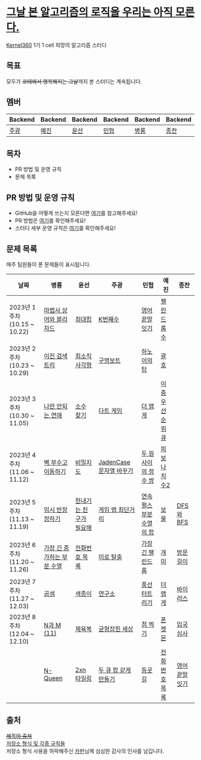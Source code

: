 # [그날 본 알고리즘의 로직을 우리는 아직 모른다.](https://www.youtube.com/watch?v=jE0Ym96vmCA)
[Kernel360](https://github.com/Kernel360) 1기 1 cell 희망의 알고리즘 스터디  

## 목표
모두가 ~~코테에서 행복해지는 그날~~까지 본 스터디는 계속됩니다.

## 멤버
|Backend|Backend|Backend|Backend|Backend|Backend|
|---|---|---|---|---|---|
|[주광](https://github.com/Hju95)|[예진](https://github.com/yejincode)|[윤선](https://github.com/yoonseon12)|[민협](https://github.com/GBGreenBravo)|[병룡](https://github.com/fingersdanny)|[종찬](https://github.com/oxix97)|

## 목차
* PR 방법 및 운영 규칙
* 문제 목록

## PR 방법 및 운영 규칙
* GitHub을 어떻게 쓰는지 모른다면 [여기](admin/git_intro.md)를 참고해주세요!
* PR 방법은 [여기](admin/PR_rules.md)를 확인해주세요!
* 스터디 세부 운영 규칙은 [여기](admin/Study_rules.md)를 확인해주세요!
 
## 문제 목록
매주 팀원들이 푼 문제들이 표시됩니다.


| 날짜                        | 병룡                                                    | 윤선                                                                        | 주광                                                                                   | 민협                                                                         |예진| 종찬                                                                                                         |
|---------------------------|-------------------------------------------------------|---------------------------------------------------------------------------|--------------------------------------------------------------------------------------|----------------------------------------------------------------------------|---|------------------------------------------------------------------------------------------------------------|
| 2023년 1주차 (10.15 ~ 10.22) | [마법사 상어와 블리자드](https://www.acmicpc.net/problem/21611) | [최대힙](https://www.acmicpc.net/problem/11279)                              | [K번째수](https://school.programmers.co.kr/learn/courses/30/lessons/42748)              | [영어 끝말잇기](https://school.programmers.co.kr/learn/courses/30/lessons/12981) | [팰린드롬수](https://www.acmicpc.net/problem/1259) |
| 2023년 2주차 (10.23 ~ 10.29) | [이진 검색 트리](https://www.acmicpc.net/problem/5639)      | [최소직사각형](https://school.programmers.co.kr/learn/courses/30/lessons/86491) | [구명보트](https://school.programmers.co.kr/learn/courses/30/lessons/42885)              | [하노이의 탑](https://school.programmers.co.kr/learn/courses/30/lessons/12946) | [괄호](https://www.acmicpc.net/problem/9012) |
| 2023년 3주차 (10.30 ~ 11.05) | [나만 안되는 연애](https://www.acmicpc.net/problem/14621)    | [소수 찾기](https://school.programmers.co.kr/learn/courses/30/lessons/42839)  | [다트 게임](https://school.programmers.co.kr/learn/courses/30/lessons/17682)             | [더 맵게](https://school.programmers.co.kr/learn/courses/30/lessons/42626) | [이중우선순위큐](https://school.programmers.co.kr/learn/courses/30/lessons/42628) |
| 2023년 4주차 (11.06 ~ 11.12) | [벽 부수고 이동하기](https://www.acmicpc.net/problem/2206)    | [비밀지도](https://school.programmers.co.kr/learn/courses/30/lessons/17681) | [JadenCase 문자열 바꾸기](https://school.programmers.co.kr/learn/courses/30/lessons/12951) | [두 원 사이의 정수 쌍](https://school.programmers.co.kr/learn/courses/30/lessons/181187) | [피보나치수2](https://www.acmicpc.net/problem/2748)|
| 2023년 5주차 (11.13 ~ 11.19) | [임시 반장 정하기](https://www.acmicpc.net/problem/1268)  | [헌내기는 친구가 필요해](https://www.acmicpc.net/problem/21736) | [게임 맵 최단거리](https://school.programmers.co.kr/learn/courses/30/lessons/1844)| [연속 펄스 부분 수열의 합](https://school.programmers.co.kr/learn/courses/30/lessons/161988) | [보물](https://www.acmicpc.net/problem/1026) | [DFS와 BFS](https://github.com/oxix97/algorithm-study/blob/main/jongchan/lee/BOJ_1260_DFS%EC%99%80BFS.java) |
| 2023년 6주차 (11.20 ~ 11.26) | [가장 긴 증가하는 부분 수열](https://www.acmicpc.net/problem/11053) | [전화번호 목록](https://school.programmers.co.kr/learn/courses/30/lessons/42577) |  [미로 탈출](https://school.programmers.co.kr/learn/courses/30/lessons/159993) | [가장 긴 팰린드롬](https://school.programmers.co.kr/learn/courses/30/lessons/12904) | [개미](https://www.acmicpc.net/problem/10158) | [방문 길이](https://school.programmers.co.kr/learn/courses/30/lessons/49994) | 
| 2023년 7주차 (11.27 ~ 12.03) | [곱셈](https://www.acmicpc.net/problem/1629) | [색종이](https://acmicpc.net/problem/2563) |  [연구소](https://acmicpc.net/problem/14502) | [풍선 터트리기](https://school.programmers.co.kr/learn/courses/30/lessons/68646) | [더 맵게](https://school.programmers.co.kr/learn/courses/30/lessons/42626) | [바이러스](https://acmicpc.net/problem/2606) | 
| 2023년 8주차 (12.04 ~ 12.10) | [N과 M (11)](https://www.acmicpc.net/problem/15665)| [체육복](https://school.programmers.co.kr/learn/courses/30/lessons/42862) |  [균형잡힌 세상](https://www.acmicpc.net/problem/4949) | [점 찍기](https://school.programmers.co.kr/learn/courses/30/lessons/140107) | [폰켓몬](https://school.programmers.co.kr/learn/courses/30/lessons/1845) | [입국심사](https://school.programmers.co.kr/learn/courses/30/lessons/43238) | 
| | [N-Queen](https://www.acmicpc.net/problem/9663) | [2xn 타일링](https://www.acmicpc.net/problem/11726) |  [두 큐 합 같게 만들기](https://school.programmers.co.kr/learn/courses/30/lessons/118667) | [등굣길](https://school.programmers.co.kr/learn/courses/30/lessons/42898) | [전화번호 목록](https://school.programmers.co.kr/learn/courses/30/lessons/42577) | [영어 끝말잇기](https://school.programmers.co.kr/learn/courses/30/lessons/12981) | 
## 출처
[~~제목의 출처~~](https://github.com/WeStillDontKnowTheAlgorithmWeSawThatDay/AlgorithmStudyOfDestruction)   
[저장소 형식 및 각종 규칙들](https://github.com/Inmeso-Algorithm)  
저장소 형식 사용을 허락해주신 [카펀](https://github.com/kchung1995)님께 심심한 감사의 인사를 남깁니다.
